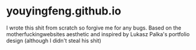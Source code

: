 # youyingfeng.github.io
I wrote this shit from scratch so forgive me for any bugs.
Based on the motherfuckingwebsites aesthetic and inspired by Lukasz Palka's portfolio design (although I didn't steal his shit)
